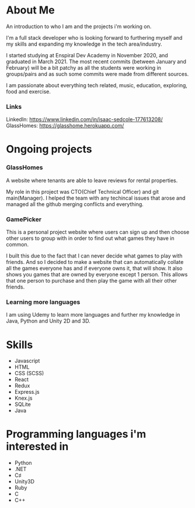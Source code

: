 # About Me
An introduction to who I am and the projects i'm working on.

I'm a full stack developer who is looking forward to furthering myself and my skills and expanding my knowledge in the tech area/industry.

I started studying at Enspiral Dev Academy in November 2020, and graduated in March 2021. The most recent commits (between January and February) will be a bit patchy as all the students were working in groups/pairs and as such some commits were made from different sources.

I am passionate about everything tech related, music, education, exploring, food and exercise.

### Links
LinkedIn: https://www.linkedin.com/in/isaac-sedcole-177613208/
GlassHomes: https://glasshome.herokuapp.com/

# Ongoing projects

### GlassHomes
A website where tenants are able to leave reviews for rental properties.

My role in this project was CTO(Chief Technical Officer) and git main(Manager). I helped the team with any techincal issues that arose and managed all the github merging conflicts and everything.

### GamePicker
This is a personal project website where users can sign up and then choose other users to group with in order to find out what games they have in common.

I built this due to the fact that I can never decide what games to play with friends. And so I decided to make a website that can automatically collate all the games everyone has and if everyone owns it, that will show. It also shows you games that are owned by everyone except 1 person. This allows that one person to purchase and then play the game with all their other friends.

### Learning more languages
I am using Udemy to learn more languages and further my knowledge in Java, Python and Unity 2D and 3D.

# Skills

 - Javascript
 - HTML
 - CSS (SCSS)
 - React
 - Redux
 - Express.js
 - Knex.js
 - SQLite
 - Java

# Programming languages i'm interested in

 - Python
 - .NET
 - C♯
 - Unity3D
 - Ruby
 - C
 - C++
